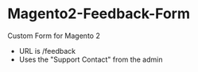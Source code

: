 # Magento2-Feedback-Form
Custom Form for Magento 2 

 - URL is /feedback
 - Uses the "Support Contact" from the admin
